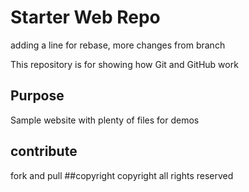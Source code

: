 # Starter Web Repo
adding a line for rebase, more changes from branch

This repository is for showing how Git and GitHub work

## Purpose

Sample website with plenty of files for demos

## contribute
fork and pull
##copyright
copyright
all rights reserved